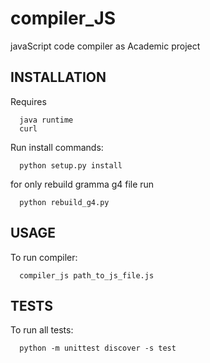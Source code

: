 # compiler_JS
javaScript code compiler as Academic project

INSTALLATION
------------
Requires

      java runtime
      curl

Run install commands:

      python setup.py install

for only rebuild gramma g4 file run

      python rebuild_g4.py

USAGE
------------
To run compiler:

      compiler_js path_to_js_file.js

TESTS
------------
To run all tests:

      python -m unittest discover -s test
